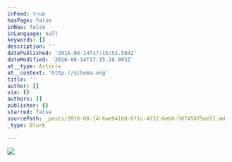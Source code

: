 ```yaml
---
inFeed: true
hasPage: false
inNav: false
inLanguage: null
keywords: []
description: ''
datePublished: '2016-08-14T17:15:51.584Z'
dateModified: '2016-08-14T17:15:28.003Z'
at__type: Article
at__context: 'http://schema.org'
title: ''
author: []
via: {}
authors: []
publisher: {}
starred: false
sourcePath: _posts/2016-08-14-8ae9410d-bf1c-4f32-beb6-50745875ee51.md
_type: Blurb

---
```

![](https://the-grid-user-content.s3-us-west-2.amazonaws.com/7094a11c-1b5d-4cc7-ad6c-4b7a12caa1df.jpg)